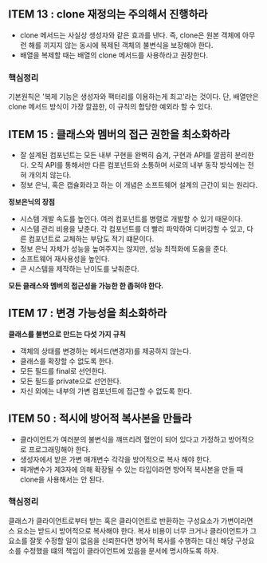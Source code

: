 ## ITEM 13 : clone 재정의는 주의해서 진행하라

- clone 메서드는 사실상 생성자와 같은 효과를 낸다. 즉, clone은 원본 객체에 아무런 해를 끼지지 않는 동시에 복제된 객체의 불변식을 보장해야 한다.
- 배열을 복제할 때는 배열의 clone 메서드를 사용하라고 권장한다.

### 핵심정리
기본원칙은 '복제 기능은 생성자와 팩터리를 이용하는게 최고'라는 것이다. 단, 배열만은 clone 메서드 방식이 가장 깔끔한, 이 규칙의 합당한 예외라 할 수 있다.

## ITEM 15 : 클래스와 멤버의 접근 권한을 최소화하라

- 잘 설계된 컴포넌트는 모든 내부 구현을 완벽히 숨겨, 구현과 API를 깔끔히 분리한다. 오직 API를 통해서만 다른 컴포넌트와 소통하며 서로의 내부 동작 방식에는
전혀 개의치 않는다.
- 정보 은닉, 혹은 캡슐화라고 하는 이 개념은 소프트웨어 설계의 근간이 되는 원리다.

**정보은닉의 장점**

- 시스템 개발 속도를 높인다. 여러 컴포넌트를 병렬로 개발할 수 있기 때문이다.
- 시스템 관리 비용을 낮춘다. 각 컴포넌트를 더 빨리 파악하여 디버깅할 수 있고, 다른 컴포넌트로 교체하는 부담도 적기 떄문이다.
- 정보 은닉 자체가 성능을 높여주지는 않지만, 성능 최적화에 도움을 준다.
- 소프트웨어 재사용성을 높인다.
- 큰 시스템을 제작하는 난이도를 낮춰준다.

**모든 클래스와 멤버의 접근성을 가능한 한 좁혀야 한다.**

## ITEM 17 : 변경 가능성을 최소화하라

**클래스를 불변으로 만드는 다섯 가지 규칙**
- 객체의 상태를 변경하는 메서드(변경자)를 제공하지 않는다.
- 클래스를 확장할 수 없도록 한다.
- 모든 필드를 final로 선언한다.
- 모든 필드를 private으로 선언한다.
- 자신 외에는 내부의 가변 컴포넌트에 접근할 수 없도록 한다.

## ITEM 50 : 적시에 방어적 복사본을 만들라

- 클라이언트가 여러분의 불변식을 꺠뜨리려 혈안이 되어 있다고 가정하고 방어적으로 프로그래밍해야 한다.
- 생성자에서 받은 가변 매개변수 각각을 방어적으로 복사 해야 한다.
- 매개변수가 제3자에 의해 확장될 수 있는 타입이라면 방어적 복사본을 만들 때 clone을 사용해서는 안 된다.

### 핵심정리
클래스가 클라이언트로부터 받는 혹은 클라이언트로 반환하는 구성요소가 가변이라면 스 요소는 받드시 방어적으로 복사해야 한다.
복사 비용이 너무 크거나 클라이언트가 그 요소를 잘못 수정할 일이 없음을 신뢰한다면 방어적 복사를 수행하는 대신 해당 구성요소를 수정했을 떄의 책임이
클라이언트에 있음을 문서에 명시하도록 하자.
